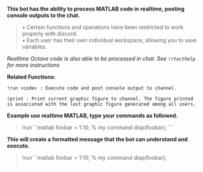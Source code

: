 **This bot has the ability to process MATLAB code in realtime, posting console outputs to the chat.**
> • Certain functions and operations have been restricted to work properly with discord.  
> • Each user has their own individual workspace, allowing you to save variables.

*Realtime Octave code is also able to be processed in chat.  See `!rtocthelp` for more instructions*

**Related Functions:**
```
!run <code> : Execute code and post console output to channel.

!print : Print current graphic figure to channel. The figure printed is associated with the last graphic figure generated among all users. 
```

**Example use realtime MATLAB, type your commands as followed.**
> !run\`\`\`matlab
>   foobar = 1:10; % my command
>   disp(foobar);
> \`\`\`

**This will create a formatted message that the bot can understand and execute.**
> !run```matlab
>   foobar = 1:10; % my command
>   disp(foobar);
> ```